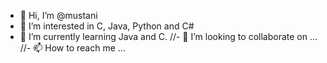 - 👋 Hi, I’m @mustani
- 👀 I’m interested in C, Java, Python and C# 
- 🌱 I’m currently learning Java and C.
//- 💞️ I’m looking to collaborate on ...
//- 📫 How to reach me ...

<!---
mustani/mustani is a ✨ special ✨ repository because its `README.md` (this file) appears on your GitHub profile.
You can click the Preview link to take a look at your changes.
--->

